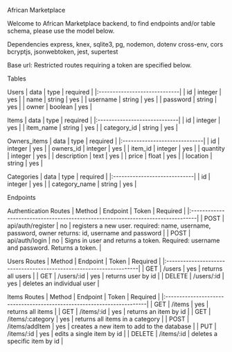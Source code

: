 African Marketplace 

Welcome to African Marketplace backend, to find endpoints and/or table schema, please use the model below.

Dependencies
express, knex, sqlite3, pg, nodemon, dotenv cross-env, cors
bcryptjs, jsonwebtoken, jest, supertest

Base url: 
Restricted routes requiring a token are specified below.

Tables 


Users
| data | type | required |
|:-----------------------------|
| id | integer | yes |
| name | string | yes |
| username | string | yes |
| password | string | yes |
| owner | boolean | yes |


Items
| data | type | required |
|:-----------------------------|
| id | integer | yes |
| item_name | string | yes |
| category_id | string | yes |


Owners_items
| data | type | required |
|:-----------------------------|
| id | integer | yes |
| owners_id | integer | yes |
| item_id | integer | yes |
| quantity | integer | yes |
| description | text | yes |
| price | float | yes |
| location | string | yes |


Categories
| data | type | required |
|:-----------------------------|
| id | integer | yes |
| category_name | string | yes |


Endpoints

Authentication Routes
| Method | Endpoint | Token | Required |
|:--------------------------------------------------------------------------------|
| POST | api/auth/register | no | registers a new user. 
                                  required: name, username, password, owner
                                  returns: id, username and password |
| POST | api/auth/login | no |  Signs in user and returns a token.
                                Required: username and password.
                                Returns a token. |


Users Routes
| Method | Endpoint | Token | Required |
|:--------------------------------------------------------------------|
| GET | /users | yes | returns all users |
| GET | /users/:id | yes | returns user by id |
| DELETE | /users/:id | yes | deletes an individual user |


Items Routes
| Method | Endpoint | Token | Required |
|:-----------------------------------------------------------------------|
| GET | /items | yes | returns all items |
| GET | /items/:id | yes | returns an item by id |
| GET | /items/:category | yes | returns all items in a category |
| POST | /items/addItem | yes | creates a new item to add to the database |
| PUT | /items/:id | yes | edits a single item by id |
| DELETE | /items/:id | deletes a specific item by id |
